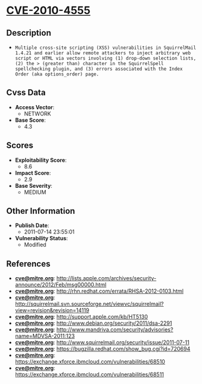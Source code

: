 
# [CVE-2010-4555](https://cve.mitre.org/cgi-bin/cvename.cgi?name=CVE-2010-4555)

## Description

- `Multiple cross-site scripting (XSS) vulnerabilities in SquirrelMail 1.4.21 and earlier allow remote attackers to inject arbitrary web script or HTML via vectors involving (1) drop-down selection lists, (2) the > (greater than) character in the SquirrelSpell spellchecking plugin, and (3) errors associated with the Index Order (aka options_order) page.`

## Cvss Data

- **Access Vector**:
  - NETWORK
- **Base Score**:
  - 4.3

## Scores

- **Exploitability Score**:
  - 8.6
- **Impact Score**:
  - 2.9
- **Base Severity**:
  - MEDIUM

## Other Information

- **Publish Date**:
  - 2011-07-14 23:55:01
- **Vulnerability Status**:
  - Modified

## References

- **cve@mitre.org**: http://lists.apple.com/archives/security-announce/2012/Feb/msg00000.html
- **cve@mitre.org**: http://rhn.redhat.com/errata/RHSA-2012-0103.html
- **cve@mitre.org**: http://squirrelmail.svn.sourceforge.net/viewvc/squirrelmail?view=revision&revision=14119
- **cve@mitre.org**: http://support.apple.com/kb/HT5130
- **cve@mitre.org**: http://www.debian.org/security/2011/dsa-2291
- **cve@mitre.org**: http://www.mandriva.com/security/advisories?name=MDVSA-2011:123
- **cve@mitre.org**: http://www.squirrelmail.org/security/issue/2011-07-11
- **cve@mitre.org**: https://bugzilla.redhat.com/show_bug.cgi?id=720694
- **cve@mitre.org**: https://exchange.xforce.ibmcloud.com/vulnerabilities/68510
- **cve@mitre.org**: https://exchange.xforce.ibmcloud.com/vulnerabilities/68511

